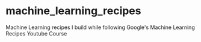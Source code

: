 # machine_learning_recipes
Machine Learning recipes I build while following Google's Machine Learning Recipes Youtube Course

